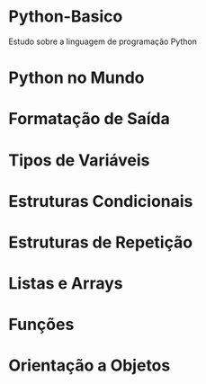 # Python-Basico
Estudo sobre a linguagem de programação Python

<h1>Python no Mundo</h1>
<h1>Formatação de Saída</h1>
<h1>Tipos de Variáveis</h1>
<h1>Estruturas Condicionais</h1>
<h1>Estruturas de Repetição</h1>
<h1>Listas e Arrays</h1>
<h1>Funções</h1>
<h1>Orientação a Objetos</h1>

